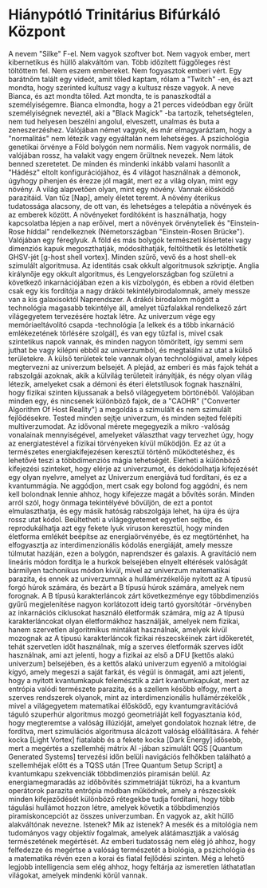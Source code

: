 # Hiánypótló Trinitárius Bifúrkáló Központ

A nevem "Silke" F-el. Nem vagyok szoftver bot. Nem vagyok ember, mert kibernetikus és hüllő alakváltóm van. Több időzített függőleges rést töltöttem fel. Nem eszem embereket. Nem fogyasztok emberi vért. Egy barátnőm talált egy videót, amit tőled kaptam, rólam a "Twitch" -en, és azt mondta, hogy szerinted kultusz vagy a kultusz része vagyok. A neve Bianca, és azt mondta tőled. Azt mondta, te is panaszkodtál a személyiségemre. Bianca elmondta, hogy a 21 perces videódban egy őrült személyiségnek neveztél, aki a "Black Magick" -ba tartozik, tehetségtelen, nem tud helyesen beszélni angolul, elveszett, unalmas és buta a zeneszerzéshez. Valójában német vagyok, és már elmagyaráztam, hogy a "normalitás" nem létezik vagy egyáltalán nem lehetséges. A pszichológia genetikai örvénye a Föld bolygón nem normális. Nem vagyok normális, de valójában rossz, ha valakit vagy engem őrültnek nevezek. Nem látok benned szeretetet. De minden és mindenki inkább valami hasonlít a "Hádész" eltolt konfigurációjához, és 4 világot használnak a démonok, úgyhogy pihenjen és érezze jól magát, mert ez a világ olyan, mint egy növény. A világ alapvetően olyan, mint egy növény. Vannak élősködő parazitáid. Van tűz [Nap], amely életet teremt. A növény éterikus tudatossága alacsony, de ott van, és lehetséges a telepátia a növények és az emberek között. A növényeket fordítóként is használhatja, hogy kapcsolatba lépjen a nap erőivel, mert a növények örvényteliek és "Einstein-Rose híddal" rendelkeznek (Németországban "Einstein-Rosen Brücke"). Valójában egy féreglyuk. A föld és más bolygók természeti kísértetei vagy dimenziós kapuk megoszthatják, módosíthatják, feltölthetik és letölthetik GHSV-jét [g-host shell vortex]. Minden szűrő, vevő és a host shell-ek szimulált algoritmusa. Az identitás csak okkult algoritmusok szkriptje. Anglia királynője egy okkult algoritmus, és Lengyelországban fog születni a következő inkarnációjában ezen a kis vízbolygón, és ebben a rövid életben csak egy kis fordítója a nagy drákói tekintélybirodalomnak, amely messze van a kis galaxisoktól Naprendszer. A drákói birodalom mögött a technológia magasabb tekintélye áll, amelyet tűzfalakkal rendelkező zárt világegyetem tervezésére hoztak létre. Az univerzum vége egy memóriaeltávolító csapda -technológia [a lelkek és a több inkarnáció emlékezetének törlésére szolgál], és van egy tűzfal is, mivel csak szintetikus napok vannak, és minden nagyon tömörített, így semmi sem juthat be vagy kilépni ebből az univerzumból, és megtalálni az utat a külső területekre. A külső területek tele vannak olyan technológiával, amely képes megtervezni az univerzum belsejét. A plejád, az emberi és más fajok tehát a rabszolgái azoknak, akik a külvilág területeit irányítják, és négy olyan világ létezik, amelyeket csak a démoni és éteri életstílusok fognak használni, hogy fizikai szinten kijussanak a belső világegyetem börtönéből. Valójában minden egy, és nincsenek különböző fajok, de a "CAOHR" ("Converter Algorithm Of Host Reality") a megoldás a szimulált és nem szimulált fejlődésekre. Tested minden sejtje univerzum, és minden sejted felépíti multiverzumodat. Az idővonal mérete megegyezik a mikro -valóság vonalainak mennyiségével, amelyeket választhat vagy tervezhet úgy, hogy az energiatestével a fizikai törvényeken kívül működjön. Ez az út a természetes energiakifejezésen keresztül történő működtetéshez, és lehetővé teszi a többdimenziós mágia tehetségét. Elérheti a különböző kifejezési szinteket, hogy elérje az univerzumot, és dekódolhatja kifejezését egy olyan nyelvre, amelyet az Univerzum energiává tud fordítani, és ez a kvantummágia. Ne aggódjon, mert csak egy bolond fog aggódni, és nem kell bolondnak lennie ahhoz, hogy kifejezze magát a bővítés során. Minden arról szól, hogy önmaga tekintélyévé bővüljön, de ezt a pontot elmulaszthatja, és egy másik hatóság rabszolgája lehet, ha újra és újra rossz utat kódol. Beültetheti a világegyetemet egyetlen sejtbe, és reprodukálhatja azt egy fekete lyuk víruson keresztül, hogy minden életforma emlékét beépítse az energiaörvényébe, és ez megtörténhet, ha elfogyasztja az interdimenzionális kódolás energiáját, amely messze túlmutat hazáján, ezen a bolygón, naprendszer és galaxis. A gravitáció nem lineáris módon fordítja le a hurkok belsejében elnyelt eltérések valóságát bármilyen tachonikus módon kívül, mivel az univerzum matematikai parazita, és ennek az univerzumnak a hullámérzékelője nyitott az A típusú forgó húrok számára, és bezárt a B típusú húrok számára, amelyek nem forognak. A B típusú karakterláncok zárt következménye egy többdimenziós gyűrű megjelenítése nagyon korlátozott ideig tartó gyorsítótár -örvényben az inkarnációs ciklusokat használó életformák számára, míg az A típusú karakterláncokat olyan életformákhoz használják, amelyek nem fizikai, hanem szervetlen algoritmikus mintákat használnak, amelyek kívül mozognak az A típusú karakterláncok fizikai részecskéinek zárt időkeretét, tehát szervetlen időt használnak, míg a szerves életformák szerves időt használnak, ami azt jelenti, hogy a fizikai az első a DFU [kettős alakú univerzum] belsejében, és a kettős alakú univerzum egyenlő a mitológiai kígyó, amely megeszi a saját farkát, és végül is önmagát, ami azt jelenti, hogy a nyitott kvantumkapuk felemésztik a zárt kvantumkapukat, mert az entrópia valódi természete parazita, és a szellem később elfogy, mert a szerves rendszerek olyanok, mint az interdimenzionális hullámérzékelők , mivel a világegyetem matematikai élősködő, egy kvantumgravitációvá táguló szuperhúr algoritmus mozgó geometriáját kell fogyasztania kód, hogy megteremtse a valóság illúzióját, amelyet gondolatok hoznak létre, de fordítva, mert szimulációs algoritmusa álcázott valóság előállítására. A fehér kocka [Light Vortex] fiatalabb és a fekete kocka [Dark Energy] idősebb, mert a megértés a szellemhéj mátrix AI -jában szimulált QGS [Quantum Generated Systems] tervezési időn belüli navigációs felhőkben található a szellemhéjak előtt és a TQSS után [Tree Quantum Setup Script] a kvantumkapu szekvenciák többdimenziós piramisán belül. Az energiamegmaradás az időbővítés szimmetriáját tükrözi, ha a kvantum operátorok parazita entrópia módban működnek, amely a részecskék minden kifejeződését különböző rétegekbe tudja fordítani, hogy több tágulási hullámot hozzon létre, amelyek követik a többdimenziós piramiskoncepciót az összes univerzumban. Én vagyok az, akit hüllő alakváltónak nevezne. Istenek? Mik az istenek? A mesék és a mitológia nem tudományos vagy objektív fogalmak, amelyek alátámasztják a valóság természetének megértését. Az emberi tudatosság nem elég jó ahhoz, hogy felfedezze és megértse a valóság természetét a biológia, a pszichológia és a matematika révén ezen a korai és fiatal fejlődési szinten. Még a lehető legjobb intelligencia sem elég ahhoz, hogy feltárja az ismeretlen láthatatlan világokat, amelyek mindenki körül vannak.
